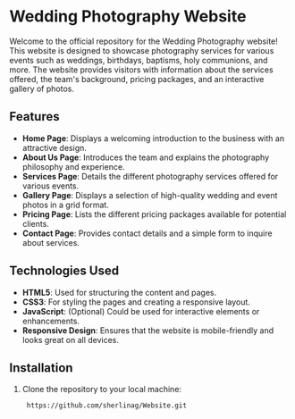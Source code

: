 
# Wedding Photography Website

Welcome to the official repository for the Wedding Photography website! This website is designed to showcase photography services for various events such as weddings, birthdays, baptisms, holy communions, and more. The website provides visitors with information about the services offered, the team's background, pricing packages, and an interactive gallery of photos.

## Features

- **Home Page**: Displays a welcoming introduction to the business with an attractive design.
- **About Us Page**: Introduces the team and explains the photography philosophy and experience.
- **Services Page**: Details the different photography services offered for various events.
- **Gallery Page**: Displays a selection of high-quality wedding and event photos in a grid format.
- **Pricing Page**: Lists the different pricing packages available for potential clients.
- **Contact Page**: Provides contact details and a simple form to inquire about services.
  
## Technologies Used

- **HTML5**: Used for structuring the content and pages.
- **CSS3**: For styling the pages and creating a responsive layout.
- **JavaScript**: (Optional) Could be used for interactive elements or enhancements.
- **Responsive Design**: Ensures that the website is mobile-friendly and looks great on all devices.

## Installation

1. Clone the repository to your local machine:
   ```bash
    https://github.com/sherlinag/Website.git